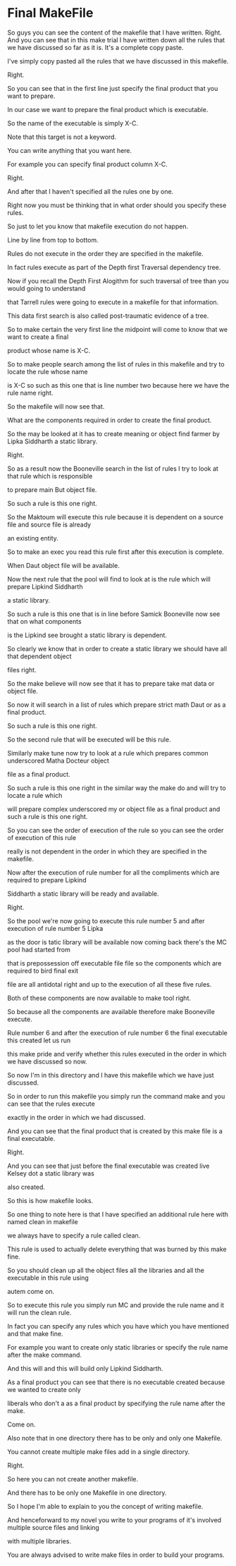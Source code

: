  # Final MakeFile
 
So guys you can see the content of the makefile that I have written. Right. And you can see that in this make trial I have written down all the rules that we have discussed so far as it is.
It's a complete copy paste.

I've simply copy pasted all the rules that we have discussed in this makefile.

Right.

So you can see that in the first line just specify the final product that you want to prepare.

In our case we want to prepare the final product which is executable.

So the name of the executable is simply X-C.

Note that this target is not a keyword.

You can write anything that you want here.

For example you can specify final product column X-C.

Right.

And after that I haven't specified all the rules one by one.

Right now you must be thinking that in what order should you specify these rules.

So just to let you know that makefile execution do not happen.

Line by line from top to bottom.

Rules do not execute in the order they are specified in the makefile.

In fact rules execute as part of the Depth first Traversal dependency tree.

Now if you recall the Depth First Alogithm for such traversal of  tree than you would going to understand

that Tarrell rules were going to execute in a makefile for that information.

This data first search is also called post-traumatic evidence of a tree.

So to make certain the very first line the midpoint will come to know that we want to create a final

product whose name is X-C.

So to make people search among the list of rules in this makefile and try to locate the rule whose name

is X-C so such as this one that is line number two because here we have the rule name right.

So the makefile will now see that.

What are the components required in order to create the final product.

So the may be looked at it has to create meaning or object find farmer by Lipka Siddharth a static library.

Right.

So as a result now the Booneville search in the list of rules I try to look at that rule which is responsible

to prepare main But object file.

So such a rule is this one right.

So the Maktoum will execute this rule because it is dependent on a source file and source file is already

an existing entity.

So to make an exec you read this rule first after this execution is complete.

When Daut object file will be available.

Now the next rule that the pool will find to look at is the rule which will prepare Lipkind Siddharth

a static library.

So such a rule is this one that is in line before Samick Booneville now see that on what components

is the Lipkind see brought a static library is dependent.

So clearly we know that in order to create a static library we should have all that dependent object

files right.

So the make believe will now see that it has to prepare take mat data or object file.

So now it will search in a list of rules which prepare strict math Daut or as a final product.

So such a rule is this one right.

So the second rule that will be executed will be this rule.

Similarly make tune now try to look at a rule which prepares common underscored Matha Docteur object

file as a final product.

So such a rule is this one right in the similar way the make do and will try to locate a rule which

will prepare complex underscored my or object file as a final product and such a rule is this one right.

So you can see the order of execution of the rule so you can see the order of execution of this rule

really is not dependent in the order in which they are specified in the makefile.

Now after the execution of rule number for all the compliments which are required to prepare Lipkind

Siddharth a static library will be ready and available.

Right.

So the pool we're now going to execute this rule number 5 and after execution of rule number 5 Lipka

as the door is tatic library will be available now coming back there's the MC pool had started from

that is prepossession off executable file file so the components which are required to bird final exit

file are all antidotal right and up to the execution of all these five rules.

Both of these components are now available to make tool right.

So because all the components are available therefore make Booneville execute.

Rule number 6 and after the execution of rule number 6 the final executable this created let us run

this make pride and verify whether this rules executed in the order in which we have discussed so now.

So now I'm in this directory and I have this makefile which we have just discussed.

So in order to run this makefile you simply run the command make and you can see that the rules execute

exactly in the order in which we had discussed.

And you can see that the final product that is created by this make file is a final executable.

Right.

And you can see that just before the final executable was created live Kelsey dot a static library was

also created.

So this is how makefile looks.

So one thing to note here is that I have specified an additional rule here with named clean in makefile

we always have to specify a rule called clean.

This rule is used to actually delete everything that was burned by this make fine.

So you should clean up all the object files all the libraries and all the executable in this rule using

autem come on.

So to execute this rule you simply run MC and provide the rule name and it will run the clean rule.

In fact you can specify any rules which you have which you have mentioned and that make fine.

For example you want to create only static libraries or specify the rule name after the make command.

And this will and this will build only Lipkind Siddharth.

As a final product you can see that there is no executable created because we wanted to create only

liberals who don't a as a final product by specifying the rule name after the make.

Come on.

Also note that in one directory there has to be only and only one Makefile.

You cannot create multiple make files add in a single directory.

Right.

So here you can not create another makefile.

And there has to be only one Makefile in one directory.

So I hope I'm able to explain to you the concept of writing makefile.

And henceforward to my novel you write to your programs of it's involved multiple source files and linking

with multiple libraries.

You are always advised to write make files in order to build your programs.

